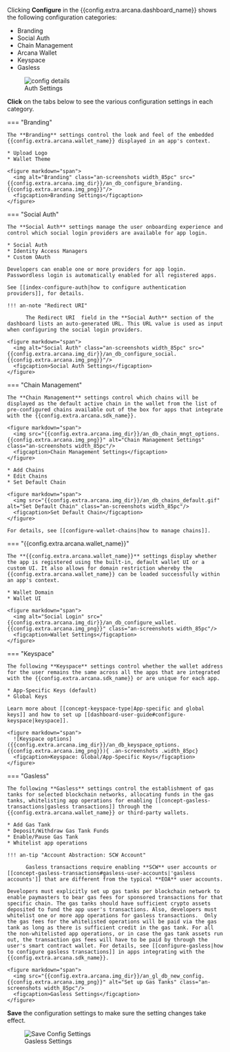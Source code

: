 Clicking **Configure** in the {{config.extra.arcana.dashboard_name}} shows the following configuration categories:

* Branding
* Social Auth 
* Chain Management
* Arcana Wallet
* Keyspace
* Gasless

<figure markdown="span">
  <img class="an-screenshots width_85pc" src="{{config.extra.arcana.img_dir}}/an_db_configure_details.{{config.extra.arcana.img_png}}" alt="config details"/>
  <figcaption>Auth Settings</figcaption>
</figure>

**Click** on the tabs below to see the various configuration settings in each category.

=== "Branding"

    The **Branding** settings control the look and feel of the embedded {{config.extra.arcana.wallet_name}} displayed in an app's context.

    * Upload Logo
    * Wallet Theme
    
    <figure markdown="span">
      <img alt="Branding" class="an-screenshots width_85pc" src="{{config.extra.arcana.img_dir}}/an_db_configure_branding.{{config.extra.arcana.img_png}}"/>
      <figcaption>Branding Settings</figcaption>
    </figure>

=== "Social Auth"

    The **Social Auth** settings manage the user onboarding experience and control which social login providers are available for app login. 

    * Social Auth
    * Identity Access Managers
    * Custom OAuth

    Developers can enable one or more providers for app login. Passwordless login is automatically enabled for all registered apps.

    See [[index-configure-auth|how to configure authentication providers]], for details.

    !!! an-note "Redirect URI"
           
          The Redirect URI  field in the **Social Auth** section of the dashboard lists an auto-generated URL. This URL value is used as input when configuring the social login providers.

    <figure markdown="span">
      <img alt="Social Auth" class="an-screenshots width_85pc" src="{{config.extra.arcana.img_dir}}/an_db_configure_social.{{config.extra.arcana.img_png}}"/>
      <figcaption>Social Auth Settings</figcaption>
    </figure>         

=== "Chain Management"

    The **Chain Management** settings control which chains will be displayed as the default active chain in the wallet from the list of pre-configured chains available out of the box for apps that integrate with the {{config.extra.arcana.sdk_name}}.

    <figure markdown="span">
      <img src="{{config.extra.arcana.img_dir}}/an_db_chain_mngt_options.{{config.extra.arcana.img_png}}" alt="Chain Management Settings" class="an-screenshots width_85pc"/>
      <figcaption>Chain Management Settings</figcaption>
    </figure>

    * Add Chains
    * Edit Chains
    * Set Default Chain

    <figure markdown="span">    
      <img src="{{config.extra.arcana.img_dir}}/an_db_chains_default.gif" alt="Set Default Chain" class="an-screenshots width_85pc"/>
      <figcaption>Set Default Chain</figcaption>
    </figure>

    For details, see [[configure-wallet-chains|how to manage chains]].

=== "{{config.extra.arcana.wallet_name}}"

    The **{{config.extra.arcana.wallet_name}}** settings display whether the app is registered using the built-in, default wallet UI or a custom UI. It also allows for domain restriction whereby the {{config.extra.arcana.wallet_name}} can be loaded successfully within an app's context.

    * Wallet Domain
    * Wallet UI
    
    <figure markdown="span">
      <img alt="Social Login" src="{{config.extra.arcana.img_dir}}/an_db_configure_wallet.{{config.extra.arcana.img_png}}" class="an-screenshots width_85pc"/>
      <figcaption>Wallet Settings</figcaption>
    </figure>

=== "Keyspace"

    The following **Keyspace** settings control whether the wallet address for the user remains the same across all the apps that are integrated with the {{config.extra.arcana.sdk_name}} or are unique for each app. 

    * App-Specific Keys (default)
    * Global Keys

    Learn more about [[concept-keyspace-type|App-specific and global keys]] and how to set up [[dashboard-user-guide#configure-keyspace|keyspace]].

    <figure markdown="span">
      ![Keyspace options]({{config.extra.arcana.img_dir}}/an_db_keyspace_options.{{config.extra.arcana.img_png}}){ .an-screenshots .width_85pc}
      <figcaption>Keyspace: Global/App-Specific Keys</figcaption>
    </figure>

=== "Gasless"

    The following **Gasless** settings control the establishment of gas tanks for selected blockchain networks, allocating funds in the gas tanks, whitelisting app operations for enabling [[concept-gasless-transactions|gasless transactions]] through the {{config.extra.arcana.wallet_name}} or third-party wallets.  

    * Add Gas Tank
    * Deposit/Withdraw Gas Tank Funds
    * Enable/Pause Gas Tank
    * Whitelist app operations

    !!! an-tip "Account Abstraction: SCW Account"

          Gasless transactions require enabling **SCW** user accounts or [[concept-gasless-transactions#gasless-user-accounts|'gasless accounts']] that are different from the typical **EOA** user accounts.
    
    Developers must explicitly set up gas tanks per blockchain network to enable paymasters to bear gas fees for sponsored transactions for that specific chain. The gas tanks should have sufficient crypto assets deposited to fund the app user's transactions. Also, developers must whitelist one or more app operations for gasless transactions.  Only the gas fees for the whitelisted operations will be paid via the gas tank as long as there is sufficient credit in the gas tank. For all the non-whitelisted app operations, or in case the gas tank assets run out, the transaction gas fees will have to be paid by through the user's smart contract wallet. For details, see [[configure-gasless|how to configure gasless transactions]] in apps integrating with the {{config.extra.arcana.sdk_name}}.

    <figure markdown="span">
      <img src="{{config.extra.arcana.img_dir}}/an_gl_db_new_config.{{config.extra.arcana.img_png}}" alt="Set up Gas Tanks" class="an-screenshots width_85pc"/>
      <figcaption>Gasless Settings</figcaption>
    </figure>

**Save** the configuration settings to make sure the setting changes take effect.

<figure markdown="span">
  <img src="{{config.extra.arcana.img_dir}}/an_db_save_config_settings.{{config.extra.arcana.img_png}}" alt="Save Config Settings" class="an-screenshots width_85pc"/>
  <figcaption>Gasless Settings</figcaption>
</figure>
